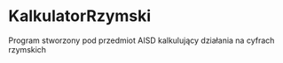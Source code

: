 # KalkulatorRzymski
Program stworzony pod przedmiot AISD kalkulujący działania na cyfrach rzymskich
